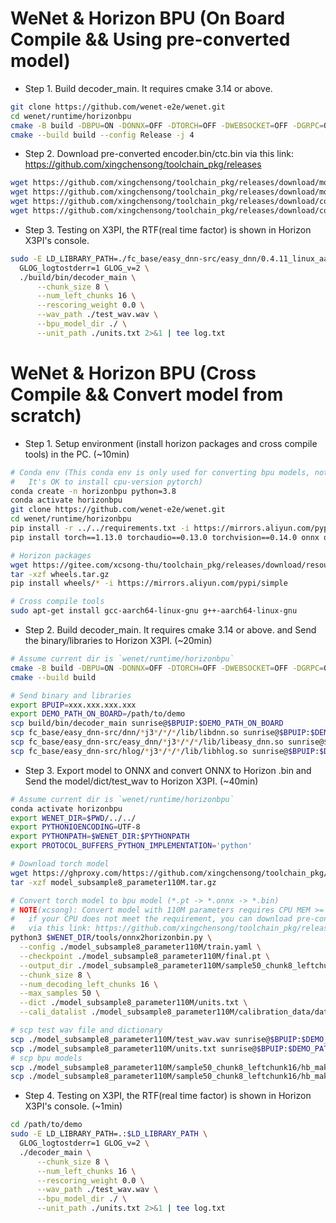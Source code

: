 # WeNet & Horizon BPU (On Board Compile && Using pre-converted model)

* Step 1. Build decoder_main. It requires cmake 3.14 or above.
```sh
git clone https://github.com/wenet-e2e/wenet.git
cd wenet/runtime/horizonbpu
cmake -B build -DBPU=ON -DONNX=OFF -DTORCH=OFF -DWEBSOCKET=OFF -DGRPC=OFF
cmake --build build --config Release -j 4
```

* Step 2. Download pre-converted encoder.bin/ctc.bin via this link: https://github.com/xingchensong/toolchain_pkg/releases
```sh
wget https://github.com/xingchensong/toolchain_pkg/releases/download/model_converted_chunksize8_leftchunk16/encoder.bin
wget https://github.com/xingchensong/toolchain_pkg/releases/download/model_converted_chunksize8_leftchunk16/ctc.bin
wget https://github.com/xingchensong/toolchain_pkg/releases/download/conformer_subsample8_110M/test_wav.wav
wget https://github.com/xingchensong/toolchain_pkg/releases/download/conformer_subsample8_110M/units.txt
```

* Step 3. Testing on X3PI, the RTF(real time factor) is shown in Horizon X3PI's console.
```sh
sudo -E LD_LIBRARY_PATH=./fc_base/easy_dnn-src/easy_dnn/0.4.11_linux_aarch64-j5_hobot_gcc9.3.0/files/easy_dnn/lib:./fc_base/easy_dnn-src/dnn/1.7.0_linux_aarch64-j5_hobot_gcc9.3.0/files/dnn/lib:./fc_base/easy_dnn-src/hlog/0.4.7_linux_aarch64-j5_hobot_gcc9.3.0/files/hlog/lib:$LD_LIBRARY_PATH \
  GLOG_logtostderr=1 GLOG_v=2 \
  ./build/bin/decoder_main \
      --chunk_size 8 \
      --num_left_chunks 16 \
      --rescoring_weight 0.0 \
      --wav_path ./test_wav.wav \
      --bpu_model_dir ./ \
      --unit_path ./units.txt 2>&1 | tee log.txt
```

# WeNet & Horizon BPU (Cross Compile && Convert model from scratch)

* Step 1. Setup environment (install horizon packages and cross compile tools) in the PC. (~10min)

```sh
# Conda env (This conda env is only used for converting bpu models, not for training torch models,
#   It's OK to install cpu-version pytorch)
conda create -n horizonbpu python=3.8
conda activate horizonbpu
git clone https://github.com/wenet-e2e/wenet.git
cd wenet/runtime/horizonbpu
pip install -r ../../requirements.txt -i https://mirrors.aliyun.com/pypi/simple
pip install torch==1.13.0 torchaudio==0.13.0 torchvision==0.14.0 onnx onnxruntime -i https://mirrors.aliyun.com/pypi/simple

# Horizon packages
wget https://gitee.com/xcsong-thu/toolchain_pkg/releases/download/resource/wheels.tar.gz
tar -xzf wheels.tar.gz
pip install wheels/* -i https://mirrors.aliyun.com/pypi/simple

# Cross compile tools
sudo apt-get install gcc-aarch64-linux-gnu g++-aarch64-linux-gnu
```


* Step 2. Build decoder_main. It requires cmake 3.14 or above. and Send the binary/libraries to Horizon X3PI. (~20min)

``` sh
# Assume current dir is `wenet/runtime/horizonbpu`
cmake -B build -DBPU=ON -DONNX=OFF -DTORCH=OFF -DWEBSOCKET=OFF -DGRPC=OFF -DCMAKE_TOOLCHAIN_FILE=toolchains/aarch64-linux-gnu.toolchain.cmake
cmake --build build

# Send binary and libraries
export BPUIP=xxx.xxx.xxx.xxx
export DEMO_PATH_ON_BOARD=/path/to/demo
scp build/bin/decoder_main sunrise@$BPUIP:$DEMO_PATH_ON_BOARD
scp fc_base/easy_dnn-src/dnn/*j3*/*/*/lib/libdnn.so sunrise@$BPUIP:$DEMO_PATH_ON_BOARD
scp fc_base/easy_dnn-src/easy_dnn/*j3*/*/*/lib/libeasy_dnn.so sunrise@$BPUIP:$DEMO_PATH_ON_BOARD
scp fc_base/easy_dnn-src/hlog/*j3*/*/*/lib/libhlog.so sunrise@$BPUIP:$DEMO_PATH_ON_BOARD
```

* Step 3. Export model to ONNX and convert ONNX to Horizon .bin and Send the model/dict/test_wav to Horizon X3PI. (~40min)

``` sh
# Assume current dir is `wenet/runtime/horizonbpu`
conda activate horizonbpu
export WENET_DIR=$PWD/../../
export PYTHONIOENCODING=UTF-8
export PYTHONPATH=$WENET_DIR:$PYTHONPATH
export PROTOCOL_BUFFERS_PYTHON_IMPLEMENTATION='python'

# Download torch model
wget https://ghproxy.com/https://github.com/xingchensong/toolchain_pkg/releases/download/conformer_subsample8_110M/model_subsample8_parameter110M.tar.gz
tar -xzf model_subsample8_parameter110M.tar.gz

# Convert torch model to bpu model (*.pt -> *.onnx -> *.bin)
# NOTE(xcsong): Convert model with 110M parameters requires CPU MEM >= 16G,
#   if your CPU does not meet the requirement, you can download pre-converted encoder.bin/ctc.bin
#   via this link: https://github.com/xingchensong/toolchain_pkg/releases
python3 $WENET_DIR/tools/onnx2horizonbin.py \
  --config ./model_subsample8_parameter110M/train.yaml \
  --checkpoint ./model_subsample8_parameter110M/final.pt \
  --output_dir ./model_subsample8_parameter110M/sample50_chunk8_leftchunk16 \
  --chunk_size 8 \
  --num_decoding_left_chunks 16 \
  --max_samples 50 \
  --dict ./model_subsample8_parameter110M/units.txt \
  --cali_datalist ./model_subsample8_parameter110M/calibration_data/data.list

# scp test wav file and dictionary
scp ./model_subsample8_parameter110M/test_wav.wav sunrise@$BPUIP:$DEMO_PATH_ON_BOARD
scp ./model_subsample8_parameter110M/units.txt sunrise@$BPUIP:$DEMO_PATH_ON_BOARD
# scp bpu models
scp ./model_subsample8_parameter110M/sample50_chunk8_leftchunk16/hb_makertbin_output_encoder/encoder.bin sunrise@$BPUIP:$DEMO_PATH_ON_BOARD
scp ./model_subsample8_parameter110M/sample50_chunk8_leftchunk16/hb_makertbin_output_ctc/ctc.bin sunrise@$BPUIP:$DEMO_PATH_ON_BOARD
```

* Step 4. Testing on X3PI, the RTF(real time factor) is shown in Horizon X3PI's console. (~1min)

``` sh
cd /path/to/demo
sudo -E LD_LIBRARY_PATH=.:$LD_LIBRARY_PATH \
  GLOG_logtostderr=1 GLOG_v=2 \
  ./decoder_main \
      --chunk_size 8 \
      --num_left_chunks 16 \
      --rescoring_weight 0.0 \
      --wav_path ./test_wav.wav \
      --bpu_model_dir ./ \
      --unit_path ./units.txt 2>&1 | tee log.txt
```
